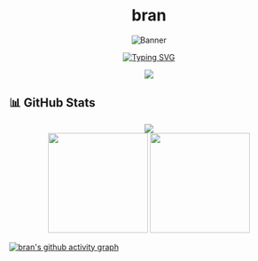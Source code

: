 <div align="center">
  <div align="center">
     <h1>bran</h1>
      <img src="https://raw.githubusercontent.com/brann-dev/assets/main/zero-slash.gif" alt="Banner" /> 
  </div>

  
  [![Typing SVG](https://readme-typing-svg.herokuapp.com?font=Fira+Code&pause=1000&color=00FF00&center=true&vCenter=true&width=435&lines=Full+Stack+Developer;AI+=+<3;DeFi+🧧🤑💰;Unicorns+🦄)](https://git.io/typing-svg)
  
  <div align="center">
    <img src="https://skillicons.dev/icons?i=nextjs,react,typescript,javascript,rust,nodejs,python,solidity&perline=8" />
  </div>
</div>


## 📊 GitHub Stats
<div align="center">
  <img src="https://github-readme-streak-stats.herokuapp.com/?user=brann-dev&theme=dark" />
</div>

<div align="center">
  <img height="180em" src="https://github-readme-stats.vercel.app/api?username=brann-dev&show_icons=true&theme=dark&include_all_commits=true&count_private=true"/>
  <img height="180em" src="https://github-readme-stats.vercel.app/api/top-langs/?username=brann-dev&layout=compact&langs_count=8&theme=dark"/>
</div>

[![bran's github activity graph](https://github-readme-activity-graph.vercel.app/graph?username=brann-dev&theme=react-dark&hide_border=true&color=00FF00&line=00FF00&point=FFFFFF)](https://github.com/ashutosh00710/github-readme-activity-graph)
